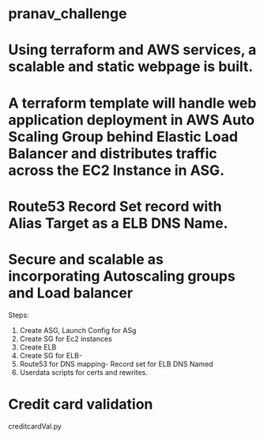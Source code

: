 # pranav_challenge

# Using terraform and AWS services, a scalable and static webpage is built.

# A terraform template will handle web application deployment in AWS Auto Scaling Group behind Elastic Load Balancer and distributes traffic across the EC2 Instance in ASG. 
# Route53 Record Set record with Alias Target as a ELB DNS Name.
# Secure and scalable as incorporating Autoscaling groups and Load balancer

Steps:
1. Create ASG, Launch Config for ASg
2. Create SG for Ec2 instances
3. Create ELB
4. Create SG for ELB-
4. Route53 for DNS mapping- Record set for ELB DNS Named
5. Userdata scripts for certs and rewrites.


# Credit card validation

creditcardVal.py
